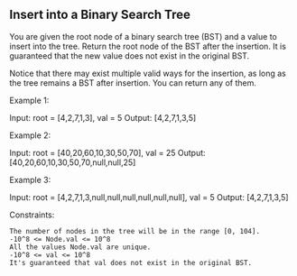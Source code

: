 ## Insert into a Binary Search Tree

You are given the root node of a binary search tree (BST) and a value to insert into the tree. Return the root node of the BST after the insertion. It is guaranteed that the new value does not exist in the original BST.

Notice that there may exist multiple valid ways for the insertion, as long as the tree remains a BST after insertion. You can return any of them.

 

Example 1:

Input: root = [4,2,7,1,3], val = 5
Output: [4,2,7,1,3,5]

Example 2:

Input: root = [40,20,60,10,30,50,70], val = 25
Output: [40,20,60,10,30,50,70,null,null,25]

Example 3:

Input: root = [4,2,7,1,3,null,null,null,null,null,null], val = 5
Output: [4,2,7,1,3,5]

 

Constraints:

    The number of nodes in the tree will be in the range [0, 104].
    -10^8 <= Node.val <= 10^8
    All the values Node.val are unique.
    -10^8 <= val <= 10^8
    It's guaranteed that val does not exist in the original BST.

